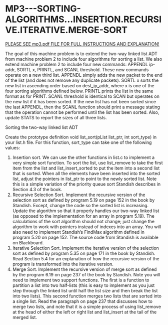 # MP3---SORTING-ALGORITHMS...INSERTION.RECURSIVE.ITERATIVE.MERGE-SORT

[PLEASE SEE mp3.pdf FILE FOR FULL INSTRUCTIONS AND EXPLANATION!](mp3.pdf)

The goal of this machine problem is to extend the two-way linked list ADT from machine problem 2 to include four algorithms for sorting a list. We also extend machine problem 2 to include four new commands: APPENDL ip-addr, SORTL x, PRINTL, and SCANL threshold. These new commands operate on a new third list. APPENDL simply adds the new packet to the end of the list (and does not remove any duplicate packets). SORTL x sorts the new list in ascending order based on dest_ip_addr, where x is one of the four sorting algorithms defined below. PRINTL prints the list in the same format as for PRINT. SCANL threshold is identical to SCAN but operates on the new list if it has been sorted. If the new list has not been sorted since the last APPENDL, then the SCANL function should print a message stating that the operation cannot be performed until the list has been sorted. Also, update STATS to report the sizes of all three lists.


Sorting the two-way linked list ADT

Create the prototype definition void list_sort(pList list_ptr, int sort_type) in your list.h file. For this function, sort_type can take one of the following values:

1. Insertion sort. We can use the other functions in list.c to implement a very simple sort function. To sort the list, use list_remove to take the first item from the list and list_insert_sorted to put the item into a second list that is sorted. When all the elements have been inserted into the sorted list, adjust the pointers in list_ptr to point to the newly sorted list. Note this is a simple variation of the priority queue sort Standish describes in Section 4.3 of the book.
2. Recursive Selection Sort. Implement the recursive version of the selection sort as defined by program 5.19 on page 152 in the book by Standish. Except, change the code so the sorted list is increasing. Update the algorithm so that it properly handles our two-way linked list (as opposed to the implementation for an array in program 5.19). The calculations of the sort algorithm should not change; just change the algorithm to work with pointers instead of indexes into an array. You will also need to implement Standish’s FindMax algorithm defined in program 5.20 on page 152. The source code from Standish is available on Blackboard.
3. Iterative Selection Sort. Implement the iterative version of the selection sort as defined by program 5.35 on page 171 in the book by Standish. Read Section 5.4 for an explanation of how the recursive version of the program is transformed into the iterative version.
4. Merge Sort. Implement the recursive version of merge sort as defined by the program 6.19 on page 237 of the book by Standish. Note you will need to implement two support functions. The first is a function to partition a list into two half-lists (this is easy to implement as you just step through the linked list until half the list size and then break the list into two lists). This second function merges two lists that are sorted into a single list. Read the paragraph on page 237 that discusses how to merge two lists, and note that it is a simple process of using list_remove at the head of either the left or right list and list_insert at the tail of the merged list.
